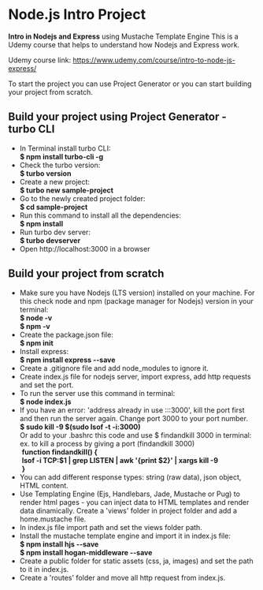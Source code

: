# Node.js Intro Project
**Intro in Nodejs and Express** using Mustache Template Engine
This is a Udemy course that helps to understand how Nodejs and Express work.

Udemy course link:
https://www.udemy.com/course/intro-to-node-js-express/

To start the project you can use Project Generator or you can start building your project from scratch.

## Build your project using Project Generator - turbo CLI

- In Terminal install turbo CLI:  
    **$ npm install turbo-cli -g**
- Check the turbo version:   
    **$ turbo version**
- Create a new project:  
    **$ turbo new sample-project**
- Go to the newly created project folder:  
    **$ cd sample-project**
- Run this command to install all the dependencies:  
    **$ npm install**
- Run turbo dev server:  
    **$ turbo devserver**
- Open http://localhost:3000 in a browser


## Build your project from scratch

- Make sure you have Nodejs (LTS version) installed on your machine. 
  For this check node and npm (package manager for Nodejs) version in your terminal:   
    **$ node -v**  
    **$ npm -v**
- Create the package.json file:   
    **$ npm init**
- Install express:   
    **$ npm install express --save**
- Create a .gitignore file and add node_modules to ignore it.
- Create index.js file for nodejs server, import express, add http requests and set the port.
- To run the server use this command in terminal:  
    **$ node index.js**
- If you have an error: 'address already in use :::3000', kill the port first and then run the server again. 
  Change port 3000 to your port number.  
    **$ sudo kill -9 $(sudo lsof -t -i:3000)**  
  Or add to your .bashrc this code and use $ findandkill 3000 in terminal:  
  ex. to kill a process by giving a port (findandkill 3000)  
        &nbsp;**function findandkill() {**  
        &nbsp;**lsof -i TCP:$1 | grep LISTEN | awk '{print $2}' | xargs kill -9**  
        &nbsp;**}**
- You can add different response types: string (raw data), json object, HTML content.
- Use Templating Engine (Ejs, Handlebars, Jade, Mustache or Pug) to render html pages - you can inject data to HTML templates and render data 
  dinamically. Create a 'views' folder in project folder and add a home.mustache file. 
- In index.js file import path and set the views folder path.
- Install the mustache template engine and import it in index.js file:  
    **$ npm install hjs --save**  
    **$ npm install hogan-middleware --save**
- Create a public folder for static assets (css, ja, images) and set the path to it in index.js.
- Create a 'routes' folder and move all http request from index.js.

